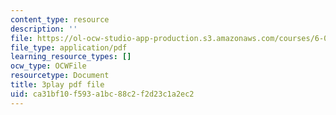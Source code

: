 ```yaml
---
content_type: resource
description: ''
file: https://ol-ocw-studio-app-production.s3.amazonaws.com/courses/6-042j-mathematics-for-computer-science-spring-2015/ca31bf10f593a1bc88c2f2d23c1a2ec2_ALn1McUXg-c.pdf
file_type: application/pdf
learning_resource_types: []
ocw_type: OCWFile
resourcetype: Document
title: 3play pdf file
uid: ca31bf10-f593-a1bc-88c2-f2d23c1a2ec2
---
```

